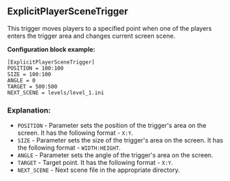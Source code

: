  ## ExplicitPlayerSceneTrigger

 This trigger moves players to a specified point when one of the players enters the trigger area and changes current screen scene.

 **Configuration block example:**

    [ExplicitPlayerSceneTrigger]
    POSITION = 100:100
    SIZE = 100:100
    ANGLE = 0
    TARGET = 500:500
    NEXT_SCENE = levels/level_1.ini

 ### Explanation:

 * `POSITION` - Parameter sets the position of the trigger's area on the screen. It has the following format - `X:Y`.
 * `SIZE` - Parameter sets the size of the trigger's area on the screen. It has the following format - `WIDTH:HEIGHT`.
 * `ANGLE` - Parameter sets the angle of the trigger's area on the screen. 
 * `TARGET` - Target point. It has the following format - `X:Y`.
 * `NEXT_SCENE` - Next scene file in the appropriate directory.